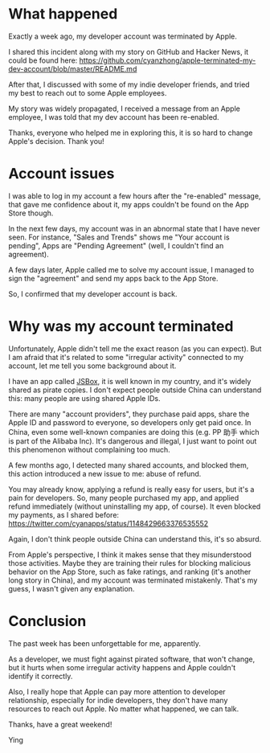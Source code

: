 # What happened

Exactly a week ago, my developer account was terminated by Apple.

I shared this incident along with my story on GitHub and Hacker News, it could be found here: https://github.com/cyanzhong/apple-terminated-my-dev-account/blob/master/README.md

After that, I discussed with some of my indie developer friends, and tried my best to reach out to some Apple employees.

My story was widely propagated, I received a message from an Apple employee, I was told that my dev account has been re-enabled.

Thanks, everyone who helped me in exploring this, it is so hard to change Apple's decision. Thank you!

# Account issues

I was able to log in my account a few hours after the "re-enabled" message, that gave me confidence about it, my apps couldn't be found on the App Store though.

In the next few days, my account was in an abnormal state that I have never seen. For instance, "Sales and Trends" shows me "Your account is pending", Apps are "Pending Agreement" (well, I couldn't find an agreement).

A few days later, Apple called me to solve my account issue, I managed to sign the "agreement" and send my apps back to the App Store.

So, I confirmed that my developer account is back.

# Why was my account terminated

Unfortunately, Apple didn't tell me the exact reason (as you can expect). But I am afraid that it's related to some "irregular activity" connected to my account, let me tell you some background about it.

I have an app called [JSBox](https://apps.apple.com/us/app/id1312014438), it is well known in my country, and it's widely shared as pirate copies. I don't expect people outside China can understand this: many people are using shared Apple IDs.

There are many "account providers", they purchase paid apps, share the Apple ID and password to everyone, so developers only get paid once. In China, even some well-known companies are doing this (e.g. PP 助手 which is part of the Alibaba Inc). It's dangerous and illegal, I just want to point out this phenomenon without complaining too much.

A few months ago, I detected many shared accounts, and blocked them, this action introduced a new issue to me: abuse of refund.

You may already know, applying a refund is really easy for users, but it's a pain for developers. So, many people purchased my app, and applied refund immediately (without uninstalling my app, of course). It even blocked my payments, as I shared before: https://twitter.com/cyanapps/status/1148429663376535552

Again, I don't think people outside China can understand this, it's so absurd.

From Apple's perspective, I think it makes sense that they misunderstood those activities. Maybe they are training their rules for blocking malicious behavior on the App Store, such as fake ratings, and ranking (it's another long story in China), and my account was terminated mistakenly. That's my guess, I wasn't given any explanation.

# Conclusion

The past week has been unforgettable for me, apparently.

As a developer, we must fight against pirated software, that won't change, but it hurts when some irregular activity happens and Apple couldn't identify it correctly.

Also, I really hope that Apple can pay more attention to developer relationship, especially for indie developers, they don't have many resources to reach out Apple. No matter what happened, we can talk.

Thanks, have a great weekend!

Ying

